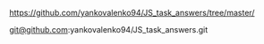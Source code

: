 https://github.com/yankovalenko94/JS_task_answers/tree/master/

git@github.com:yankovalenko94/JS_task_answers.git
